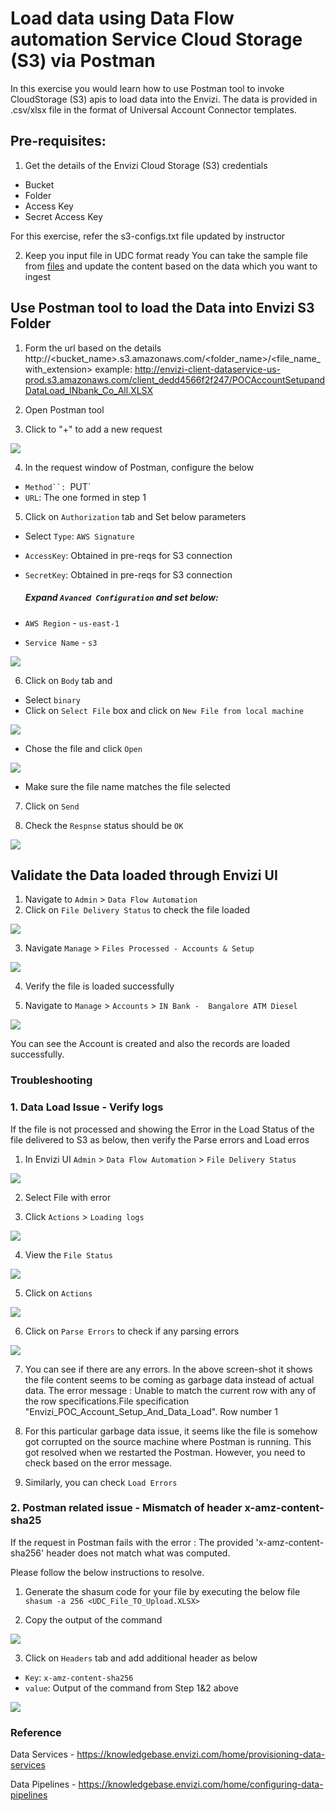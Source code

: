 # Load data using Data Flow automation Service Cloud Storage (S3) via Postman


In this exercise you would learn how to use Postman tool to invoke CloudStorage (S3) apis to load data into the Envizi. The data is provided in .csv/xlsx file in the format of Universal Account Connector templates.

##  Pre-requisites:
1. Get the details of the Envizi Cloud Storage (S3) credentials

- Bucket 
- Folder
- Access Key
- Secret Access Key
  
For this exercise, refer the s3-configs.txt file updated by instructor

2. Keep you input file in UDC format ready
You can take the sample file from [files](./files/POCAccountSetupandDataLoad_INbank_India_ATMs.xlsx) and update the content based on the data which you want to ingest

## Use Postman tool to load the Data into Envizi S3 Folder
1. Form the url  based on the details    
   http://<bucket_name>.s3.amazonaws.com/<folder_name>/<file_name_with_extension>
   example:
   http://envizi-client-dataservice-us-prod.s3.amazonaws.com/client_dedd4566f2f247/POCAccountSetupandDataLoad_INbank_Co_All.XLSX


2. Open Postman tool
   
3. Click to "+" to add a new request 

<img src="images/Envizi-AWS-S3-using-Postman-NewRequest.png">


4. In the request window of Postman, configure the below 
- `Method``: `PUT`
- `URL`:  The one formed in step 1


5. Click on `Authorization` tab and Set below parameters 
- Select `Type`: `AWS Signature`
- `AccessKey`: Obtained in pre-reqs for S3 connection
- `SecretKey`: Obtained in pre-reqs for S3 connection

    ##### Expand `Avanced Configuration` and set below:
- `AWS Region` - `us-east-1`
- `Service Name` - `s3`


<img src="images/Envizi-AWS-S3-using-Postman-Authorization-1.png">


6. Click on `Body` tab and 

- Select `binary`
- Click on `Select File` box and click on `New File from local machine`


<img src="images/Envizi-AWS-S3-using-Postman-SelectNewFile.png">

- Chose the file and click `Open`

<img src="images/Envizi-AWS-S3-using-Postman-SelectedFile.png">

- Make sure the file name matches the file selected
  
7. Click on `Send`

8. Check the `Respnse` status should be `OK`
<img src="images/Envizi-AWS-S3-using-Postman-RequestSuccess.png">



## Validate the Data loaded through Envizi UI

1. Navigate to `Admin` > `Data Flow Automation` 
2. Click on `File Delivery Status` to check the file loaded

<img src="images/Envizi-AWS-S3-using-Postman-DF-FileDelivery.png">

3. Navigate `Manage` > `Files Processed - Accounts & Setup`

<img src="images/Envizi-AWS-S3-using-Postman-FileProcessed.png">

4. Verify the file is loaded successfully
   
5. Navigate to `Manage` > `Accounts` > `IN Bank -  Bangalore ATM Diesel`
   
<img src="images/Envizi-AWS-S3-using-Postman-Account.png">

You can see the Account is created and also the records are loaded successfully.

### Troubleshooting 

### 1. Data Load Issue - Verify logs

If the file is not processed and showing the Error in the Load Status of the file delivered to S3 as below, then verify the Parse errors and Load erros

1. In Envizi UI `Admin` > `Data Flow Automation`  > `File Delivery Status`
<img src="images/Envizi-AWS-S3-using-Postman-LoadIssue-1.png">

2. Select File with error 

3. Click `Actions` > `Loading logs`
<img src="images/Envizi-AWS-S3-using-Postman-LoadIssue-2.png">

4. View the `File Status`
<img src="images/Envizi-AWS-S3-using-Postman-LoadIssue-3.png">

5. Click on `Actions` 
<img src="images/Envizi-AWS-S3-using-Postman-DF-FileDelivery-ShowParseError.png">

6. Click on `Parse Errors` to check if any parsing errors
   
<img src="images/Envizi-AWS-S3-using-Postman-DF-FileDelivery-ParseError.png">

7. You can see if there are any errors. In the above screen-shot it shows the file content seems to be coming as garbage data instead of actual data.
The error message : 
Unable to match the current row with any of the row specifications.File specification "Envizi_POC_Account_Setup_And_Data_Load". Row number 1

8. For this particular garbage data issue, it seems like the file is somehow got corrupted on the source machine where Postman is running. This got resolved when we restarted the Postman. However, you need to check based on the error message.

9. Similarly, you can check `Load Errors` 
    

### 2. Postman related issue - Mismatch of header x-amz-content-sha25

If the request in Postman fails with the error : The provided 'x-amz-content-sha256' header does not match what was computed. 

Please follow the below instructions to resolve.

1. Generate the shasum code for your file by executing the below file
    `shasum -a 256 <UDC_File_TO_Upload.XLSX>`

2. Copy the output of the command  

<img src="images/Envizi-AWS-S3-using-Postman-Shasum-cmd.png">

3.  Click on `Headers` tab and add additional header as below
-  `Key`: `x-amz-content-sha256`
-  `value`: Output of the command  from Step 1&2 above

<img src="images/Envizi-AWS-S3-using-Postman-RequestHeader.png">


### Reference 
Data Services - https://knowledgebase.envizi.com/home/provisioning-data-services 

Data Pipelines - https://knowledgebase.envizi.com/home/configuring-data-pipelines 
